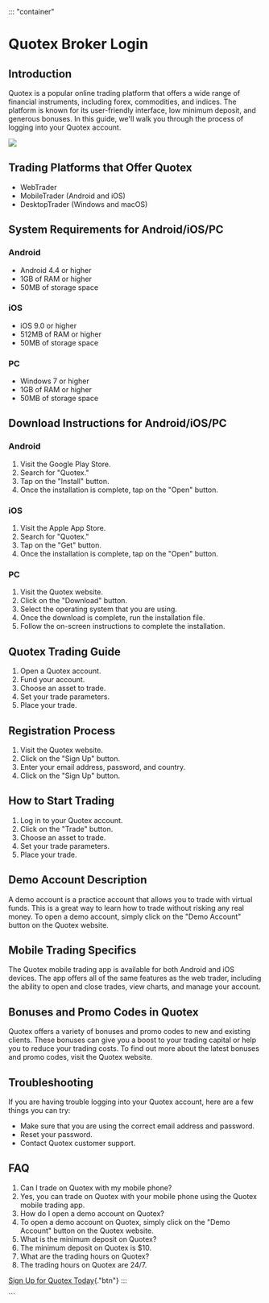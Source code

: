 ::: \"container\"
# Quotex Broker Login

## Introduction

Quotex is a popular online trading platform that offers a wide range of
financial instruments, including forex, commodities, and indices. The
platform is known for its user-friendly interface, low minimum deposit,
and generous bonuses. In this guide, we\'ll walk you through the process
of logging into your Quotex account.

[![](https://static.quotex.io/files/3_en/300_250.jpg)](https://traff.sbs/brokerqxlid)

## Trading Platforms that Offer Quotex

-   WebTrader
-   MobileTrader (Android and iOS)
-   DesktopTrader (Windows and macOS)

## System Requirements for Android/iOS/PC

### Android

-   Android 4.4 or higher
-   1GB of RAM or higher
-   50MB of storage space

### iOS

-   iOS 9.0 or higher
-   512MB of RAM or higher
-   50MB of storage space

### PC

-   Windows 7 or higher
-   1GB of RAM or higher
-   50MB of storage space

## Download Instructions for Android/iOS/PC

### Android

1.  Visit the Google Play Store.
2.  Search for "Quotex."
3.  Tap on the "Install" button.
4.  Once the installation is complete, tap on the "Open" button.

### iOS

1.  Visit the Apple App Store.
2.  Search for "Quotex."
3.  Tap on the "Get" button.
4.  Once the installation is complete, tap on the "Open" button.

### PC

1.  Visit the Quotex website.
2.  Click on the "Download" button.
3.  Select the operating system that you are using.
4.  Once the download is complete, run the installation file.
5.  Follow the on-screen instructions to complete the installation.

## Quotex Trading Guide

1.  Open a Quotex account.
2.  Fund your account.
3.  Choose an asset to trade.
4.  Set your trade parameters.
5.  Place your trade.

## Registration Process

1.  Visit the Quotex website.
2.  Click on the "Sign Up" button.
3.  Enter your email address, password, and country.
4.  Click on the "Sign Up" button.

## How to Start Trading

1.  Log in to your Quotex account.
2.  Click on the "Trade" button.
3.  Choose an asset to trade.
4.  Set your trade parameters.
5.  Place your trade.

## Demo Account Description

A demo account is a practice account that allows you to trade with
virtual funds. This is a great way to learn how to trade without risking
any real money. To open a demo account, simply click on the "Demo
Account" button on the Quotex website.

## Mobile Trading Specifics

The Quotex mobile trading app is available for both Android and iOS
devices. The app offers all of the same features as the web trader,
including the ability to open and close trades, view charts, and manage
your account.

## Bonuses and Promo Codes in Quotex

Quotex offers a variety of bonuses and promo codes to new and existing
clients. These bonuses can give you a boost to your trading capital or
help you to reduce your trading costs. To find out more about the latest
bonuses and promo codes, visit the Quotex website.

## Troubleshooting

If you are having trouble logging into your Quotex account, here are a
few things you can try:

-   Make sure that you are using the correct email address and password.
-   Reset your password.
-   Contact Quotex customer support.

## FAQ

1.  Can I trade on Quotex with my mobile phone?
2.  Yes, you can trade on Quotex with your mobile phone using the Quotex
    mobile trading app.
3.  How do I open a demo account on Quotex?
4.  To open a demo account on Quotex, simply click on the "Demo
    Account" button on the Quotex website.
5.  What is the minimum deposit on Quotex?
6.  The minimum deposit on Quotex is \$10.
7.  What are the trading hours on Quotex?
8.  The trading hours on Quotex are 24/7.

[Sign Up for Quotex
Today](\%22https://traff.sbs/brokerqxsignup\%22){."btn"}
:::

\`\`\`

